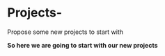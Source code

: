 # Projects-
Propose some new projects to start with 

**So here we are going to start with our new projects**

